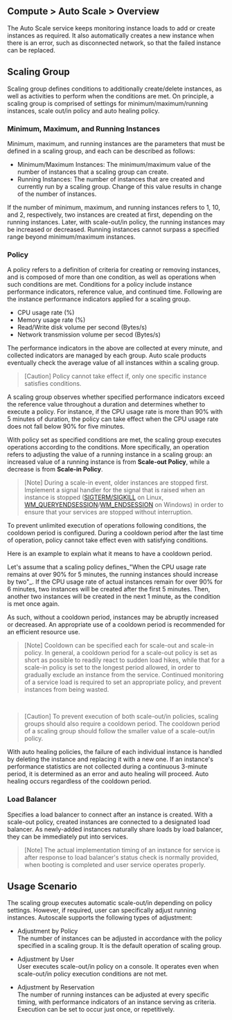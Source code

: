 ## Compute > Auto Scale > Overview

The Auto Scale service keeps monitoring instance loads to add or create instances as required. It also automatically creates a new instance when there is an error, such as disconnected network, so that the failed instance can be replaced.

## Scaling Group
Scaling group defines conditions to additionally create/delete instances, as well as activities to perform when the conditions are met. On principle, a scaling group is comprised of settings for minimum/maximum/running instances, scale out/in policy and auto healing policy.
### Minimum, Maximum, and Running Instances
Minimum, maximum, and running instances are the parameters that must be defined in a scaling group, and each can be described as follows:

- Minimum/Maximum Instances: The minimum/maximum value of the number of instances that a scaling group can create.
- Running Instances: The number of instances that are created and currently run by a scaling group. Change of this value results in change of the number of instances.

If the number of minimum, maximum, and running instances refers to 1, 10, and 2, respectively, two instances are created at first, depending on the running instances. Later, with scale-out/in policy, the running instances may be increased or decreased. Running instances cannot surpass a specified range beyond minimum/maximum instances.

### Policy
A policy refers to a definition of criteria for creating or removing instances, and is composed of more than one condition, as well as operations when such conditions are met.
Conditions for a policy include instance performance indicators, reference value, and continued time. Following are the instance performance indicators applied for a scaling group.

- CPU usage rate (%)
- Memory usage rate (%)
- Read/Write disk volume per second (Bytes/s)
- Network transmission volume per secod (Bytes/s)

The performance indicators in the above are collected at every minute, and collected indicators are managed by each group. Auto scale products eventually check the average value of all instances within a scaling group.

> [Caution] Policy cannot take effect if, only one specific instance satisfies conditions.

A scaling group observes whether specified performance indicators exceed the reference value throughout a duration and determines whether to execute a policy. For instance, if the CPU usage rate is more than 90% with 5 minutes of duration, the policy can take effect when the CPU usage rate does not fall below 90% for five minutes.

With policy set as specified conditions are met, the scaling group executes operations according to the conditions. More specifically, an operation refers to adjusting the value of a running instance in a scaling group: an increased value of a running instance is from **Scale-out Policy**, while a decrease is from **Scale-in Policy**.

> [Note] During a scale-in event, older instances are stopped first. Implement a signal handler for the signal that is raised when an instance is stopped ([SIGTERM/SIGKILL](https://www.freedesktop.org/software/systemd/man/systemd.service.html) on Linux, [WM_QUERYENDSESSION](https://msdn.microsoft.com/en-us/library/windows/desktop/aa376890.aspx)/[WM_ENDSESSION](https://msdn.microsoft.com/en-us/library/windows/desktop/aa376889.aspx) on Windows) in order to ensure that your services are stopped without interruption.

To prevent unlimited execution of operations following conditions, the cooldown period is configured. During a cooldown period after the last time of operation, policy cannot take effect even with satisfying conditions.

Here is an example to explain what it means to have a cooldown period.

Let's assume that a scaling policy defines_"When the CPU usage rate remains at over 90% for 5 minutes, the running instances should increase by two"_. If the CPU usage rate of actual instances remain for over 90% for 6 minutes, two instances will be created after the first 5 minutes. Then, another two instances will be created in the next 1 minute, as the condition is met once again.

As such, without a cooldown period, instances may be abruptly increased or decreased. An appropriate use of a cooldown period is recommended for an efficient resource use.

> [Note] Cooldown can be specified each for scale-out and scale-in policy.
> In general, a cooldown period for a scale-out policy is set as short as possible to readily react to sudden load hikes, while that for a scale-in policy is set to the longest period allowed, in order to gradually exclude an instance from the service. Continued monitoring of a service load is required to set an appropriate policy, and prevent instances from being wasted.

<br>

> [Caution] To prevent execution of both scale-out/in policies, scaling groups should also require a cooldown period. The cooldown period of a scaling group should follow the smaller value of a scale-out/in policy.

With auto healing policies, the failure of each individual instance is handled by deleting the instance and replacing it with a new one. If an instance's performance statistics are not collected during a continuous 3-minute period, it is determined as an error and auto healing will proceed. Auto healing occurs regardless of the cooldown period.

### Load Balancer
Specifies a load balancer to connect after an instance is created. With a scale-out policy, created instances are connected to a designated load balancer. As newly-added instances naturally share loads by load balancer, they can be immediately put into services.

> [Note] The actual implementation timing of an instance for service is after response to load balancer's status check is normally provided, when booting is completed and user service operates properly.

## Usage Scenario
The scaling group executes automatic scale-out/in depending on policy settings. However, if required, user can specifically adjust running instances. Autoscale supports the following types of adjustment:

- Adjustment by Policy <br>
  The number of instances can be adjusted in accordance with the policy specified in a scaling group. It is the default operation of scaling group.

- Adjustment by User <br>
  User executes scale-out/in policy on a console. It operates even when scale-out/in policy execution conditions are not met.

- Adjustment by Reservation <br>
  The number of running instances can be adjusted at every specific timing, with performance indicators of an instance serving as criteria. Execution can be set to occur just once, or repetitively.
